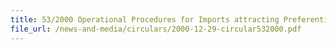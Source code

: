 ```yaml
---
title: 53/2000 Operational Procedures for Imports attracting Preferential Tariff
file_url: /news-and-media/circulars/2000-12-29-circular532000.pdf
---
```

